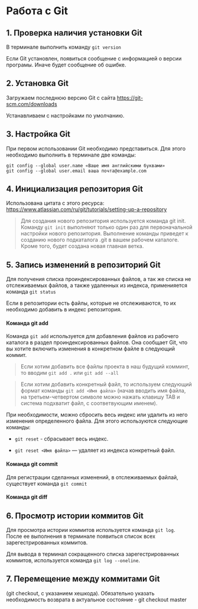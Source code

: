 # Работа с Git

## 1. Проверка наличия установки Git
В терминале выполнить команду `git version`

Если Git установлен, появиться сообщение с информацией о версии програмы. Иначе будет сообщение об ошибке.

## 2. Установка Git
Загружаем последнюю версию Git с сайта https://git-scm.com/downloads

Устанавливаем с настройками по умолчанию.

## 3. Настройка Git
При первом использовании Git необходимо представиться. Для этого необходимо выполнить в терминале две команды:

```
git config --global user.name «Ваше имя английскими буквами» 
git config --global user.email ваша почта@example.com
```

## 4. Инициализация репозитория Git
Использована цитата с этого ресурса: https://www.atlassian.com/ru/git/tutorials/setting-up-a-repository
> Для создания нового репозитория используется команда git init. Команду `git init` выполняют только один раз для первоначальной настройки нового репозитория. Выполнение команды приведет к созданию нового подкаталога .git в вашем рабочем каталоге. Кроме того, будет создана новая главная ветка.

## 5. Запись изменений в репозиторий Git 
Для получения списка проиндексированных файлов, а так же списка не отслеживаемых файлов, а также удаленных из индекса, применияется команда `git status`

Если в репозитории есть файлы, которые не отслеживаются, то их необходимо добавить в индекс репозитория.

#### Команда git add
Команда `git add` используется для добавления файлов из рабочего каталога в раздел проиндексированных файлов. Она сообщает Git, что вы хотите включить изменения в конкретном файле в следующий коммит.

>Если хотим добавить все файлы проекта в наш будущий комминт, то вводим `git add .` или  `git add --all`

>Если хотим добавить конкретный файл, то используем следующий формат команды `git add <Имя файла>` (начав вводить имя файла, на третьем-четвертом символе можно нажать клавишу TAB и система подхватит файл, с соответвующим именем).

При необходимости, можно сбросить весь индекс или удалить из него изменения определенного файла. Для этого используются следующие команды:
* `git reset` - сбрасывает весь индекс.

* `git reset <Имя файла>` — удаляет из индекса конкретный файл.

#### Команда git commit
Для регистрации сделанных изменений, в отслеживаемых файлай, существует команда `git commit`


#### Команда git diff



## 6. Просмотр истории коммитов Git
Для просмотра истории коммитов используется команда `git log`. После ее выполнения в терминале появиться список всех зарегестрированных коммитов.

Для вывода в терминал сокращенного списка зарегестрированных коммитов, используется команда `git log --oneline`.


## 7. Перемещение между коммитами Git
(git checkout, с указанием хешкода). Обязательно указать необходимость возврата в актуальное состояние - git checkout master